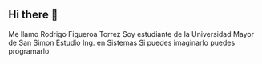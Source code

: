 ## Hi there 👋

Me llamo Rodrigo Figueroa Torrez
Soy estudiante de la Universidad Mayor de San Simon
Estudio Ing. en Sistemas
Si puedes imaginarlo puedes programarlo

